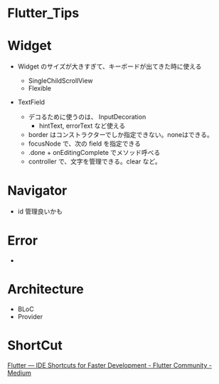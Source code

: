 # Flutter_Tips

# Widget
- Widget のサイズが大きすぎて、キーボードが出てきた時に使える
  - SingleChildScrollView 
  - Flexible
  
- TextField 
  - デコるために使うのは、 InputDecoration
    - hintText, errorText など使える
  - border はコンストラクターでしか指定できない。noneはできる。
  - focusNode で、次の field を指定できる
  - .done + onEditingComplete でメソッド呼べる
  - controller で、文字を管理できる。clear など。

# Navigator
- id 管理良いかも 

# Error
- 

# Architecture
- BLoC
- Provider 


# ShortCut
[Flutter — IDE Shortcuts for Faster Development - Flutter Community - Medium](https://medium.com/flutter-community/flutter-ide-shortcuts-for-faster-development-2ef45c51085b)
